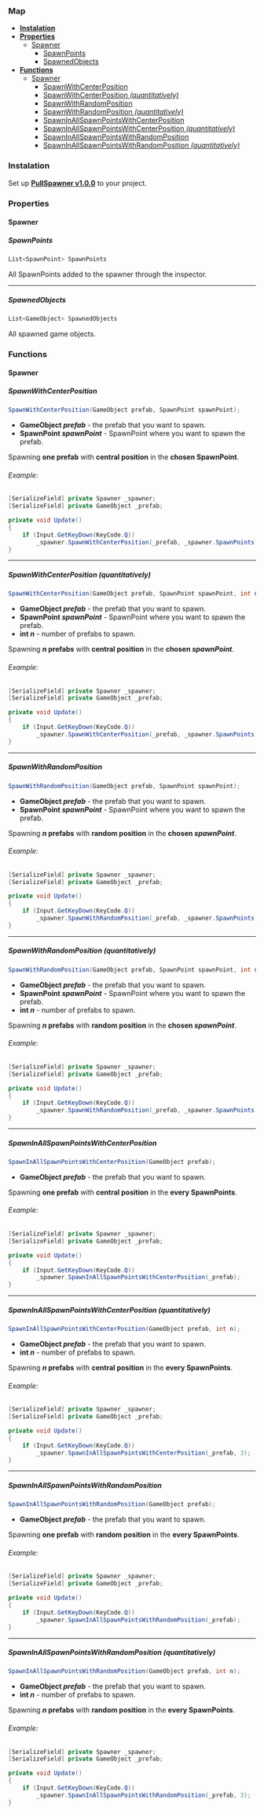 ### Map
* **[Instalation](#instalation)**
* **[Properties](#properties)**
	* [Spawner](#spawner)
		* [SpawnPoints](#spawnpoints)
		* [SpawnedObjects](#spawnedobjects)
* **[Functions](#functions)**
	* [Spawner](#spawner-1)
		* [SpawnWithCenterPosition](#spawnwithcenterposition)
		* [SpawnWithCenterPosition *(quantitatively)*](#spawnwithcenterposition-quantitatively)
		* [SpawnWithRandomPosition](#spawnwithrandomposition)
		* [SpawnWithRandomPosition *(quantitatively)*](#spawnwithrandomposition-quantitatively)
		* [SpawnInAllSpawnPointsWithCenterPosition](#spawninallspawnpointswithcenterposition)
		* [SpawnInAllSpawnPointsWithCenterPosition *(quantitatively)*](#spawninallspawnpointswithcenterposition-quantitatively)
		* [SpawnInAllSpawnPointsWithRandomPosition](#spawninallspawnpointswithrandomposition)
		* [SpawnInAllSpawnPointsWithRandomPosition *(quantitatively)*](#spawninallspawnpointswithrandomposition-quantitatively)

### Instalation
Set up **[PullSpawner v1.0.0](http://github.com/VlaKiy/PullSpawner/releases/tag/v1.0.0 "PullSpawner v1.0.0")** to your project.

### Properties
#### Spawner
##### SpawnPoints
```csharp
List<SpawnPoint> SpawnPoints
```
All SpawnPoints added to the spawner through the inspector.

------------

##### SpawnedObjects
```csharp
List<GameObject> SpawnedObjects
```
All spawned game objects.

### Functions
#### Spawner
##### SpawnWithCenterPosition
```csharp
SpawnWithCenterPosition(GameObject prefab, SpawnPoint spawnPoint);
```
- **GameObject *prefab*** - the prefab that you want to spawn.
- **SpawnPoint *spawnPoint*** - SpawnPoint where you want to spawn the prefab.

Spawning **one prefab** with **central position** in the **chosen SpawnPoint**. 

###### Example:
```csharp
[SerializeField] private Spawner _spawner;
[SerializeField] private GameObject _prefab;

private void Update()
{
	if (Input.GetKeyDown(KeyCode.Q))
		_spawner.SpawnWithCenterPosition(_prefab, _spawner.SpawnPoints[0]);
}
```
---
##### SpawnWithCenterPosition *(quantitatively)*
```csharp
SpawnWithCenterPosition(GameObject prefab, SpawnPoint spawnPoint, int n);
```
- **GameObject *prefab*** - the prefab that you want to spawn.
- **SpawnPoint *spawnPoint*** - SpawnPoint where you want to spawn the prefab.
- **int *n*** - number of prefabs to spawn.

Spawning ***n* prefabs** with **central position** in the **chosen *spawnPoint***. 

###### Example:
```csharp
[SerializeField] private Spawner _spawner;
[SerializeField] private GameObject _prefab;

private void Update()
{
	if (Input.GetKeyDown(KeyCode.Q))
		_spawner.SpawnWithCenterPosition(_prefab, _spawner.SpawnPoints[0], 3);
}
```
---
##### SpawnWithRandomPosition
```csharp
SpawnWithRandomPosition(GameObject prefab, SpawnPoint spawnPoint);
```
- **GameObject *prefab*** - the prefab that you want to spawn.
- **SpawnPoint *spawnPoint*** - SpawnPoint where you want to spawn the prefab.

Spawning ***n* prefabs** with **random position** in the **chosen *spawnPoint***. 

###### Example:
```csharp
[SerializeField] private Spawner _spawner;
[SerializeField] private GameObject _prefab;

private void Update()
{
	if (Input.GetKeyDown(KeyCode.Q))
		_spawner.SpawnWithRandomPosition(_prefab, _spawner.SpawnPoints[0]);
}
```
---
##### SpawnWithRandomPosition *(quantitatively)*
```csharp
SpawnWithRandomPosition(GameObject prefab, SpawnPoint spawnPoint, int n);
```
- **GameObject *prefab*** - the prefab that you want to spawn.
- **SpawnPoint *spawnPoint*** - SpawnPoint where you want to spawn the prefab.
- **int *n*** - number of prefabs to spawn.

Spawning ***n* prefabs** with **random position** in the **chosen *spawnPoint***. 

###### Example:
```csharp
[SerializeField] private Spawner _spawner;
[SerializeField] private GameObject _prefab;

private void Update()
{
	if (Input.GetKeyDown(KeyCode.Q))
		_spawner.SpawnWithRandomPosition(_prefab, _spawner.SpawnPoints[0], 3);
}
```
---
##### SpawnInAllSpawnPointsWithCenterPosition
```csharp
SpawnInAllSpawnPointsWithCenterPosition(GameObject prefab);
```
- **GameObject *prefab*** - the prefab that you want to spawn.

Spawning **one prefab** with **central position** in the **every SpawnPoints**. 

###### Example:
```csharp
[SerializeField] private Spawner _spawner;
[SerializeField] private GameObject _prefab;

private void Update()
{
	if (Input.GetKeyDown(KeyCode.Q))
		_spawner.SpawnInAllSpawnPointsWithCenterPosition(_prefab);
}
```
---
##### SpawnInAllSpawnPointsWithCenterPosition *(quantitatively)*
```csharp
SpawnInAllSpawnPointsWithCenterPosition(GameObject prefab, int n);
```
- **GameObject *prefab*** - the prefab that you want to spawn.
- **int *n*** - number of prefabs to spawn.

Spawning ***n* prefabs** with **central position** in the **every SpawnPoints**. 

###### Example:
```csharp
[SerializeField] private Spawner _spawner;
[SerializeField] private GameObject _prefab;

private void Update()
{
	if (Input.GetKeyDown(KeyCode.Q))
		_spawner.SpawnInAllSpawnPointsWithCenterPosition(_prefab, 3);
}
```
---
##### SpawnInAllSpawnPointsWithRandomPosition
```csharp
SpawnInAllSpawnPointsWithRandomPosition(GameObject prefab);
```
- **GameObject *prefab*** - the prefab that you want to spawn.

Spawning **one prefab** with **random position** in the **every SpawnPoints**. 

###### Example:
```csharp
[SerializeField] private Spawner _spawner;
[SerializeField] private GameObject _prefab;

private void Update()
{
	if (Input.GetKeyDown(KeyCode.Q))
		_spawner.SpawnInAllSpawnPointsWithRandomPosition(_prefab);
}
```
---
##### SpawnInAllSpawnPointsWithRandomPosition *(quantitatively)*
```csharp
SpawnInAllSpawnPointsWithRandomPosition(GameObject prefab, int n);
```
- **GameObject *prefab*** - the prefab that you want to spawn.
- **int *n*** - number of prefabs to spawn.

Spawning ***n* prefabs** with **random position** in the **every SpawnPoints**. 

###### Example:
```csharp
[SerializeField] private Spawner _spawner;
[SerializeField] private GameObject _prefab;

private void Update()
{
	if (Input.GetKeyDown(KeyCode.Q))
		_spawner.SpawnInAllSpawnPointsWithRandomPosition(_prefab, 3);
}
```
